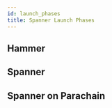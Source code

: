 ```yaml
---
id: launch_phases
title: Spanner Launch Phases
---
```


## Hammer

## Spanner

## Spanner on Parachain